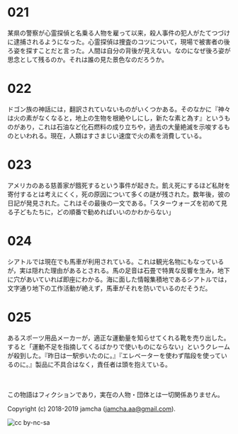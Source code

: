 

# 021

某県の警察が心霊探偵と名乗る人物を雇って以来，殺人事件の犯人がたてつづけに逮捕されるようになった。心霊探偵は捜査のコツについて，現場で被害者の後ろ姿を探すことだと言った。人間は自分の背後が見えない。なのになぜ後ろ姿が思念として残るのか。それは誰の見た景色なのだろうか。  


# 022

ドゴン族の神話には，翻訳されていないものがいくつかある。そのなかに『神々は火の素がなくなると，地上の生物を根絶やしにし，新たな素と為す』というものがあり，これは石油など化石燃料の成り立ちや，過去の大量絶滅を示唆するものといわれる。現在，人類はすさまじい速度で火の素を消費している。  


# 023

アメリカのある慈善家が餓死するという事件が起きた。飢え死にするほど私財を寄付するとは考えにくく，死の原因について多くの謎が残された。数年後，彼の日記が発見された。これはその最後の一文である。「スターウォーズを初めて見る子どもたちに，どの順番で勧めればいいのかわからない」  


# 024

シアトルでは現在でも馬車が利用されている。これは観光名物にもなっているが，実は隠れた理由があるとされる。馬の足音は石畳で特異な反響を生み，地下に穴があいていれば即座にわかる。海に面した情報集積地であるシアトルでは，文字通り地下の工作活動が絶えず，馬車がそれを防いでいるのだそうだ。  


# 025

あるスポーツ用品メーカーが，適正な運動量を知らせてくれる靴を売り出した。すると「運動不足を指摘してくるばかりで使いものにならない」というクレームが殺到した。『昨日は一駅歩いたのに。』『エレベーターを使わず階段を使っているのに。』製品に不具合はなく，責任者は頭を抱えている。  

<br>  
<br>  
この物語はフィクションであり，実在の人物・団体とは一切関係ありません。  

Copyright (c) 2018-2019 jamcha (jamcha.aa@gmail.com).  

![cc by-nc-sa](https://i.creativecommons.org/l/by-nc-sa/4.0/88x31.png)  

